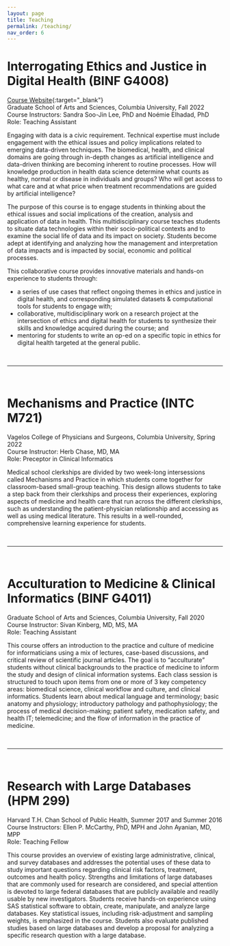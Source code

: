 ```yaml
---
layout: page
title: Teaching
permalink: /teaching/
nav_order: 6
---
```


# Interrogating Ethics and Justice in Digital Health (BINF G4008)   
[Course Website](https://elhadadlab.github.io/4008-02/){:target="_blank"}   
Graduate School of Arts and Sciences, Columbia University, Fall 2022   
Course Instructors: Sandra Soo-Jin Lee, PhD and Noémie Elhadad, PhD   
Role: Teaching Assistant    

Engaging with data is a civic requirement. Technical expertise must include engagement with the ethical issues and policy implications related to emerging data-driven techniques. The biomedical, health, and clinical domains are going through in-depth changes as artificial intelligence and data-driven thinking are becoming inherent to routine processes. How will knowledge production in health data science determine what counts as healthy, normal or disease in individuals and groups? Who will get access to what care and at what price when treatment recommendations are guided by artificial intelligence?

The purpose of this course is to engage students in thinking about the ethical issues and social implications of the creation, analysis and application of data in health. This multidisciplinary course teaches students to situate data technologies within their socio-political contexts and to examine the social life of data and its impact on society. Students become adept at identifying and analyzing how the management and interpretation of data impacts and is impacted by social, economic and political processes.

This collaborative course provides innovative materials and hands-on experience to students through:
- a series of use cases that reflect ongoing themes in ethics and justice in digital health, and corresponding simulated datasets & computational tools for students to engage with;
- collaborative, multidisciplinary work on a research project at the intersection of ethics and digital health for students to synthesize their skills and knowledge acquired during the course; and
- mentoring for students to write an op-ed on a specific topic in ethics for digital health targeted at the general public.

<br>
<hr>
<br>

# Mechanisms and Practice (INTC M721)   
Vagelos College of Physicians and Surgeons, Columbia University, Spring 2022   
Course Instructor: Herb Chase, MD, MA    
Role: Preceptor in Clinical Informatics   

Medical school clerkships are divided by two week-long intersessions called Mechanisms and Practice in which students come together for classroom-based small-group teaching. This design allows students to take a step back from their clerkships and process their experiences, exploring aspects of medicine and health care that run across the different clerkships, such as understanding the patient-physician relationship and accessing as well as using medical literature. This results in a well-rounded, comprehensive learning experience for students.

<br>
<hr>
<br>

# Acculturation to Medicine & Clinical Informatics (BINF G4011)   
Graduate School of Arts and Sciences, Columbia University, Fall 2020   
Course Instructor: Sivan Kinberg, MD, MS, MA   
Role: Teaching Assistant   

This course offers an introduction to the practice and culture of medicine for informaticians using a mix of lectures, case-based discussions, and critical review of scientific journal articles. The goal is to “acculturate” students without clinical backgrounds to the practice of medicine to inform the study and design of clinical information systems. Each class session is structured to touch upon items from one or more of 3 key competency areas: biomedical science, clinical workflow and culture, and clinical informatics. Students learn about medical language and terminology; basic anatomy and physiology; introductory pathology and pathophysiology; the process of medical decision-making; patient safety, medication safety, and health IT; telemedicine; and the flow of information in the practice of medicine.

<br>
<hr>
<br>

# Research with Large Databases (HPM 299)   
Harvard T.H. Chan School of Public Health, Summer 2017 and Summer 2016   
Course Instructors: Ellen P. McCarthy, PhD, MPH and John Ayanian, MD, MPP   
Role: Teaching Fellow    

This course provides an overview of existing large administrative, clinical, and survey databases and addresses the potential uses of these data to study important questions regarding clinical risk factors, treatment, outcomes and health policy. Strengths and limitations of large databases that are commonly used for research are considered, and special attention is devoted to large federal databases that are publicly available and readily usable by new investigators. Students receive hands-on experience using SAS statistical software to obtain, create, manipulate, and analyze large databases. Key statistical issues, including risk-adjustment and sampling weights, is emphasized in the course. Students also evaluate published studies based on large databases and develop a proposal for analyzing a specific research question with a large database.